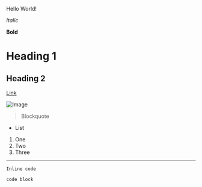 Hello World!

*Italic*

**Bold**

# Heading 1
## Heading 2

[Link](https://www.youtube.com/)

![Image](https://cdn.discordapp.com/attachments/828414046675009566/961647272918134855/IMG_3642.png)

> Blockquote

- List

1. One
2. Two
3. Three

---

`Inline code`

```
code block
```
